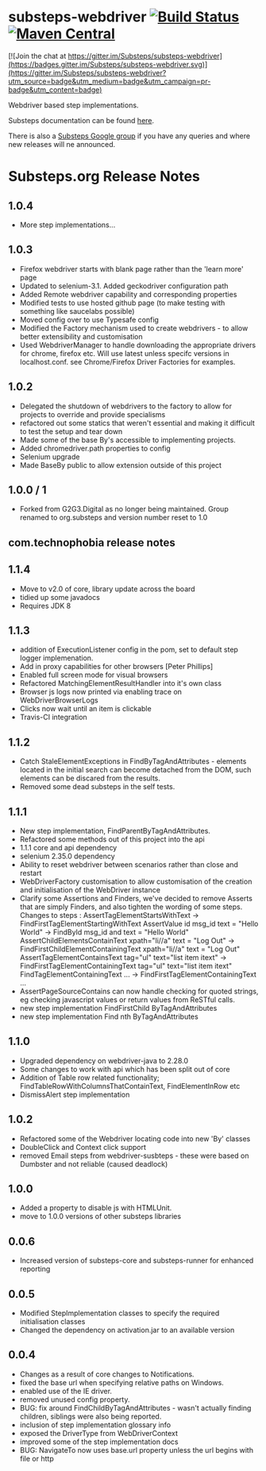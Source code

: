 substeps-webdriver [![Build Status](https://travis-ci.org/Substeps/substeps-webdriver.svg)](https://travis-ci.org/Substeps/substeps-webdriver) [![Maven Central](https://img.shields.io/maven-central/v/org.substeps/webdriver-substeps.png?label=webdriver-substeps)](https://maven-badges.herokuapp.com/maven-central/org.substeps/webdriver-substeps) 
==================

[![Join the chat at https://gitter.im/Substeps/substeps-webdriver](https://badges.gitter.im/Substeps/substeps-webdriver.svg)](https://gitter.im/Substeps/substeps-webdriver?utm_source=badge&utm_medium=badge&utm_campaign=pr-badge&utm_content=badge)

Webdriver based step implementations. 

Substeps documentation can be found [here](http://substeps.technophobia.com/ "Substeps documentation").  

There is also a [Substeps Google group](http://groups.google.com/group/substeps?hl=en-GB "Substeps Google group") if you have any queries and where new releases will ne announced.

Substeps.org Release Notes
==========================

1.0.4
-----
* More step implementations...

1.0.3
-----
* Firefox webdriver starts with blank page rather than the 'learn more' page
* Updated to selenium-3.1.  Added geckodriver configuration path
* Added Remote webdriver capability and corresponding properties
* Modified tests to use hosted github page (to make testing with something like saucelabs possible)
* Moved config over to use Typesafe config
* Modified the Factory mechanism used to create webdrivers - to allow better extensibility and customisation
* Used WebdriverManager to handle downloading the appropriate drivers for chrome, firefox etc.  Will use latest unless specifc versions in localhost.conf.
  see Chrome/Firefox Driver Factories for examples.

1.0.2
-----
* Delegated the shutdown of webdrivers to the factory to allow for projects to override and provide specialisms
* refactored out some statics that weren't essential and making it difficult to test the setup and tear down
* Made some of the base By's accessible to implementing projects.
* Added chromedriver.path properties to config
* Selenium upgrade
* Made BaseBy public to allow extension outside of this project

1.0.0 / 1
-----
* Forked from G2G3.Digital as no longer being maintained.  Group renamed to org.substeps and version number reset to 1.0





com.technophobia release notes
------------------------------

1.1.4
-----
* Move to v2.0 of core, library update across the board
* tidied up some javadocs
* Requires JDK 8


1.1.3
-----
* addition of ExecutionListener config in the pom, set to default step logger implemenation.
* Add in proxy capabilities for other browsers [Peter Phillips]
* Enabled full screen mode for visual browsers
* Refactored MatchingElementResultHandler into it's own class
* Browser js logs now printed via enabling trace on WebDriverBrowserLogs
* Clicks now wait until an item is clickable
* Travis-CI integration


1.1.2
-----
* Catch StaleElementExceptions in FindByTagAndAttributes - elements located in the initial search can become detached from the DOM, such elements can be discared from the results. 
* Removed some dead substeps in the self tests. 

1.1.1
-----
* New step implementation, FindParentByTagAndAttributes.
* Refactored some methods out of this project into the api
* 1.1.1 core and api dependency
* selenium 2.35.0 dependency
* Ability to reset webdriver between scenarios rather than close and restart
* WebDriverFactory customisation to allow customisation of the creation and initialisation of the WebDriver instance
* Clarify some Assertions and Finders, we've decided to remove Asserts that are simply Finders, and also tighten the wording of some steps.  Changes to steps :
    AssertTagElementStartsWithText -> FindFirstTagElementStartingWithText
    AssertValue id msg_id text = "Hello World" -> FindById msg_id and text = "Hello World"
    AssertChildElementsContainText xpath="li//a" text = "Log Out" -> FindFirstChildElementContainingText xpath="li//a" text = "Log Out"
    AssertTagElementContainsText tag="ul" text="list item itext" ->  FindFirstTagElementContainingText tag="ul" text="list item itext"
    FindTagElementContainingText ... -> FindFirstTagElementContainingText ...
* AssertPageSourceContains can now handle checking for quoted strings, eg checking javascript values or return values from ReSTful calls.
* new step implementation FindFirstChild ByTagAndAttributes
* new step implementation Find nth ByTagAndAttributes

1.1.0
-----
* Upgraded dependency on webdriver-java to 2.28.0
* Some changes to work with api which has been split out of core
* Addition of Table row related functionality; FindTableRowWithColumnsThatContainText, FindElementInRow etc
* DismissAlert step implementation

1.0.2
-----
* Refactored some of the Webdriver locating code into new 'By' classes
* DoubleClick and Context click support
* removed Email steps from webdriver-susbteps - these were based on Dumbster and not reliable (caused deadlock)

1.0.0
-----
* Added a property to disable js with HTMLUnit.
* move to 1.0.0 versions of other substeps libraries

0.0.6
-----
* Increased version of substeps-core and substeps-runner for enhanced reporting

0.0.5
-----
* Modified StepImplementation classes to specify the required initialisation classes
* Changed the dependency on activation.jar to an available version

 
0.0.4
-----
* Changes as a result of core changes to Notifications.
* fixed the base url when specifying relative paths on Windows.
* enabled use of the IE driver.
* removed unused config property.
* BUG: fix around FindChildByTagAndAttributes - wasn't actually finding children, siblings were also being reported.
* inclusion of step implementation glossary info
* exposed the DriverType from WebDriverContext
* improved some of the step implementation docs
* BUG: NavigateTo now uses base.url property unless the url begins with file or http
